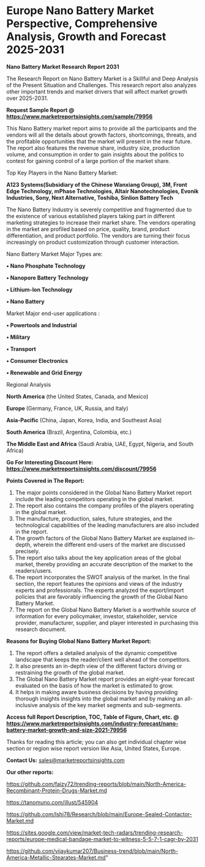 # Europe Nano Battery Market Perspective, Comprehensive Analysis, Growth and Forecast 2025-2031

<strong>Nano Battery Market Research Report 2031</strong>

The Research Report on Nano Battery Market is a Skillful and Deep Analysis of the Present Situation and Challenges. This research report also analyzes other important trends and market drivers that will affect market growth over 2025-2031.

<strong>Request Sample Report @ <a href=https://www.marketreportsinsights.com/sample/79956>https://www.marketreportsinsights.com/sample/79956</a></strong>

This Nano Battery market report aims to provide all the participants and the vendors will all the details about growth factors, shortcomings, threats, and the profitable opportunities that the market will present in the near future. The report also features the revenue share, industry size, production volume, and consumption in order to gain insights about the politics to contest for gaining control of a large portion of the market share.

Top Key Players in the Nano Battery Market:

<strong>A123 Systems(Subsidiary of the Chinese Wanxiang Group), 3M, Front Edge Technology, mPhase Technologies, Altair Nanotechnologies, Evonik Industries, Sony, Next Alternative, Toshiba, Sinlion Battery Tech</strong>

The Nano Battery Industry is severely competitive and fragmented due to the existence of various established players taking part in different marketing strategies to increase their market share. The vendors operating in the market are profiled based on price, quality, brand, product differentiation, and product portfolio. The vendors are turning their focus increasingly on product customization through customer interaction.

Nano Battery Market Major Types are:

<strong>• Nano Phosphate Technology

• Nanopore Battery Technology

• Lithium-Ion Technology

• Nano Battery</strong>

Market Major end-user applications :

<strong>• Powertools and Industrial

• Military

• Transport

• Consumer Electronics

• Renewable and Grid Energy</strong>

Regional Analysis

</u><strong><b>North America</b></strong> (the United States, Canada, and Mexico)

<strong><b>Europe </b></strong>(Germany, France, UK, Russia, and Italy)

<strong><b>Asia-Pacific</b></strong> (China, Japan, Korea, India, and Southeast Asia)

<strong><b>South America</b></strong> (Brazil, Argentina, Colombia, etc.)

<strong><b>The Middle East and Africa</b></strong> (Saudi Arabia, UAE, Egypt, Nigeria, and South Africa)

<strong>Go For Interesting Discount Here: <a href=https://www.marketreportsinsights.com/discount/79956>https://www.marketreportsinsights.com/discount/79956</a></strong>

<strong>Points Covered in The Report:</strong>
<ol>
  <li>The major points considered in the Global Nano Battery Market report include the leading competitors operating in the global market.</li>
  <li>The report also contains the company profiles of the players operating in the global market.</li>
  <li>The manufacture, production, sales, future strategies, and the technological capabilities of the leading manufacturers are also included in the report.</li>
  <li>The growth factors of the Global Nano Battery Market are explained in-depth, wherein the different end-users of the market are discussed precisely.</li>
  <li>The report also talks about the key application areas of the global market, thereby providing an accurate description of the market to the readers/users.</li>
  <li>The report incorporates the SWOT analysis of the market. In the final section, the report features the opinions and views of the industry experts and professionals. The experts analyzed the export/import policies that are favorably influencing the growth of the Global Nano Battery Market.</li>
  <li>The report on the Global Nano Battery Market is a worthwhile source of information for every policymaker, investor, stakeholder, service provider, manufacturer, supplier, and player interested in purchasing this research document.</li>
</ol>
<strong>Reasons for Buying Global Nano Battery Market Report:</strong>

<ol>
  <li>The report offers a detailed analysis of the dynamic competitive landscape that keeps the reader/client well ahead of the competitors.</li>
  <li>It also presents an in-depth view of the different factors driving or restraining the growth of the global market.</li>
  <li>The Global Nano Battery Market report provides an eight-year forecast evaluated on the basis of how the market is estimated to grow.</li>
  <li>It helps in making aware business decisions by having providing thorough insights insights into the global market and by making an all-inclusive analysis of the key market segments and sub-segments.</li>
</ol>
<strong>Access full Report Description, TOC, Table of Figure, Chart, etc. @ <a href=https://www.marketreportsinsights.com/industry-forecast/nano-battery-market-growth-and-size-2021-79956>https://www.marketreportsinsights.com/industry-forecast/nano-battery-market-growth-and-size-2021-79956</a></strong>


Thanks for reading this article; you can also get individual chapter wise section or region wise report version like Asia, United States, Europe.

<strong>Contact Us:</strong>
sales@marketreportsinsights.com

<strong>Our other reports:</strong>

<a href=https://github.com/faizy72/trending-reports/blob/main/North-America-Recombinant-Protein-Drugs-Market.md>https://github.com/faizy72/trending-reports/blob/main/North-America-Recombinant-Protein-Drugs-Market.md</a>

<a href=https://tanomuno.com/illust/545904>https://tanomuno.com/illust/545904</a>

<a href=https://github.com/Ishi78/Research/blob/main/Europe-Sealed-Contactor-Market.md>https://github.com/Ishi78/Research/blob/main/Europe-Sealed-Contactor-Market.md</a>

<a href=https://sites.google.com/view/market-tech-radars/trending-research-reports/europe-medical-bandage-market-to-witness-5-5-7-1-cagr-by-2031>https://sites.google.com/view/market-tech-radars/trending-research-reports/europe-medical-bandage-market-to-witness-5-5-7-1-cagr-by-2031</a>

<a href=https://github.com/vijaykumar207/Business-trend/blob/main/North-America-Metallic-Stearates-Market.md>https://github.com/vijaykumar207/Business-trend/blob/main/North-America-Metallic-Stearates-Market.md</a>"
